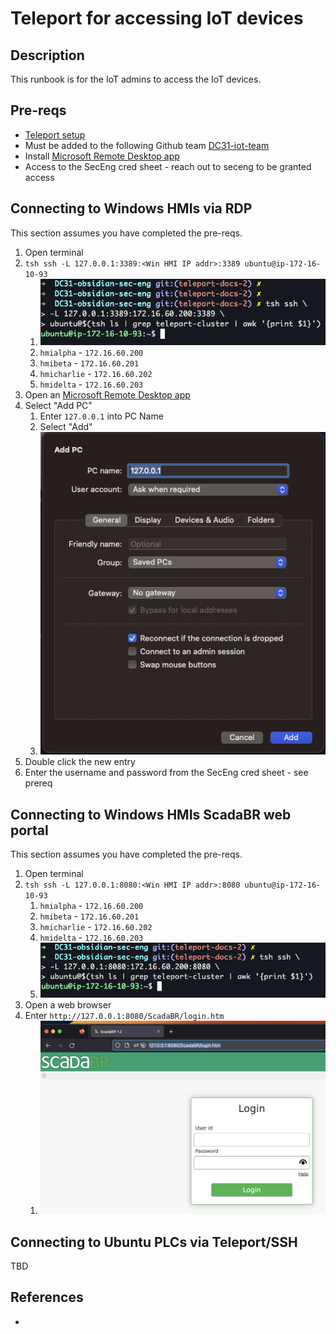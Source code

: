 # Teleport for accessing IoT devices
## Description
This runbook is for the IoT admins to access the IoT devices.

## Pre-reqs
* [Teleport setup](docs/teleport_setup_login_runbook.md)
* Must be added to the following Github team [DC31-iot-team](https://github.com/orgs/blueteamvillage/teams/dc31-iot-team/members)
* Install [Microsoft Remote Desktop app](https://www.microsoft.com/store/apps/9wzdncrfj3ps)
* Access to the SecEng cred sheet - reach out to seceng to be granted access

## Connecting to Windows HMIs via RDP
This section assumes you have completed the pre-reqs.

1. Open terminal
1. `tsh ssh -L 127.0.0.1:3389:<Win HMI IP addr>:3389 ubuntu@ip-172-16-10-93`
    1. ![teleport_ssh_tunnel_rdp](../.img/teleport_ssh_tunnel_rdp.png)
    1. `hmialpha` - `172.16.60.200`
    1. `hmibeta` - `172.16.60.201`
    1. `hmicharlie` - `172.16.60.202`
    1. `hmidelta` - `172.16.60.203`
1. Open an [Microsoft Remote Desktop app](https://www.microsoft.com/store/apps/9wzdncrfj3ps)
1. Select "Add PC"
    1. Enter `127.0.0.1` into PC Name
    1. Select "Add"
    1. ![remote_desktop_add_pc](../.img/remote_desktop_add_pc.png)
1. Double click the new entry
1. Enter the username and password from the SecEng cred sheet - see prereq

## Connecting to Windows HMIs ScadaBR web portal
This section assumes you have completed the pre-reqs.

1. Open terminal
1. `tsh ssh -L 127.0.0.1:8080:<Win HMI IP addr>:8080 ubuntu@ip-172-16-10-93`
    1. `hmialpha` - `172.16.60.200`
    1. `hmibeta` - `172.16.60.201`
    1. `hmicharlie` - `172.16.60.202`
    1. `hmidelta` - `172.16.60.203`
    1. ![teleport_ssh_tunnel_scadabr](../.img/teleport_ssh_tunnel_scadabr.png)
1. Open a web browser
1. Enter `http://127.0.0.1:8080/ScadaBR/login.htm`
    1. ![teleport_ssh_tunnel_webui](../.img/teleport_ssh_tunnel_webui.png)



## Connecting to Ubuntu PLCs via Teleport/SSH
TBD

## References
* []()
